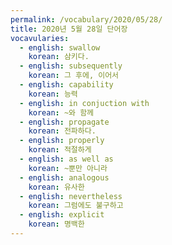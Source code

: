 ```yaml
---
permalink: /vocabulary/2020/05/28/
title: 2020년 5월 28일 단어장
vocavularies:
  - english: swallow
    korean: 삼키다.
  - english: subsequently
    korean: 그 후에, 이어서
  - english: capability
    korean: 능력
  - english: in conjuction with
    korean: ~와 함께
  - english: propagate
    korean: 전파하다.
  - english: properly
    korean: 적절하게
  - english: as well as
    korean: ~뿐만 아니라
  - english: analogous
    korean: 유사한
  - english: nevertheless
    korean: 그럼에도 불구하고
  - english: explicit
    korean: 명백한
---
```

